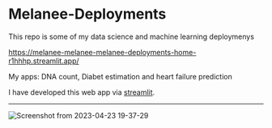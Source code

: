 # Melanee-Deployments

This repo is some of my data science and machine learning deploymenys



https://melanee-melanee-melanee-deployments-home-r1hhhp.streamlit.app/

My apps: DNA count, Diabet estimation and heart failure prediction


I have developed this web app via [streamlit](https://streamlit.io/).


------------------------------------------------------------------------------------------------------------------


![Screenshot from 2023-04-23 19-37-29](https://user-images.githubusercontent.com/74653444/233851028-1aeeeb3a-3350-473f-b5de-c8a226b9682f.png)
